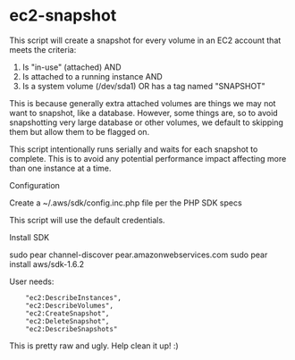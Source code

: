 ec2-snapshot
============

This script will create a snapshot for every volume in an EC2 account that meets the criteria:

   1. Is "in-use" (attached) AND
   2. Is attached to a running instance AND
   2. Is a system volume (/dev/sda1) OR has a tag named "SNAPSHOT"

This is because generally extra attached volumes are things we may not want to snapshot, like
a database.  However, some things are, so to avoid snapshotting very large database or other
volumes, we default to skipping them but allow them to be flagged on.

This script intentionally runs serially and waits for each snapshot to complete. This is to avoid
any potential performance impact affecting more than one instance at a time. 

Configuration
 
Create a ~/.aws/sdk/config.inc.php file per the PHP SDK specs

This script will use the default credentials.

Install SDK

sudo pear channel-discover pear.amazonwebservices.com
sudo pear install aws/sdk-1.6.2

User needs:

        "ec2:DescribeInstances",
        "ec2:DescribeVolumes",
        "ec2:CreateSnapshot",
        "ec2:DeleteSnapshot",
        "ec2:DescribeSnapshots"

This is pretty raw and ugly. Help clean it up! :)

